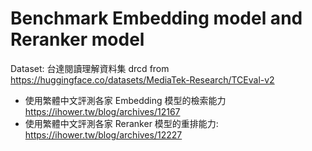 # Benchmark Embedding model and Reranker model

Dataset: 台達閱讀理解資料集 drcd from https://huggingface.co/datasets/MediaTek-Research/TCEval-v2

* 使用繁體中文評測各家 Embedding 模型的檢索能力 https://ihower.tw/blog/archives/12167
* 使用繁體中文評測各家 Reranker 模型的重排能力: https://ihower.tw/blog/archives/12227
